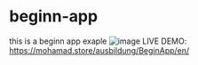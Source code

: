 # beginn-app
 this is a beginn app exaple
![image](https://github.com/mohmadzor1234/beginn-app/assets/51223471/fbb7df0c-2c1b-4edb-9fcb-608fdfa0fba4)
LIVE DEMO: https://mohamad.store/ausbildung/BeginApp/en/
